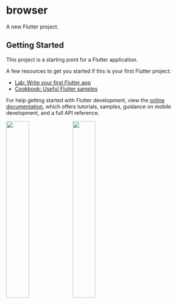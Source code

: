 # browser

A new Flutter project.

## Getting Started

This project is a starting point for a Flutter application.

A few resources to get you started if this is your first Flutter project:

- [Lab: Write your first Flutter app](https://docs.flutter.dev/get-started/codelab)
- [Cookbook: Useful Flutter samples](https://docs.flutter.dev/cookbook)

For help getting started with Flutter development, view the
[online documentation](https://docs.flutter.dev/), which offers tutorials,
samples, guidance on mobile development, and a full API reference.
<p>
<img  src="https://user-images.githubusercontent.com/118950801/213630587-b73c3525-299e-4b86-96ae-4c905bc969ba.png
"height=35%width=22%>
<img  src="https://user-images.githubusercontent.com/118950801/213630639-7ec00a53-ee52-44a0-a40c-50c8876e4b18.png
"height=35%width=22%>
</p>
